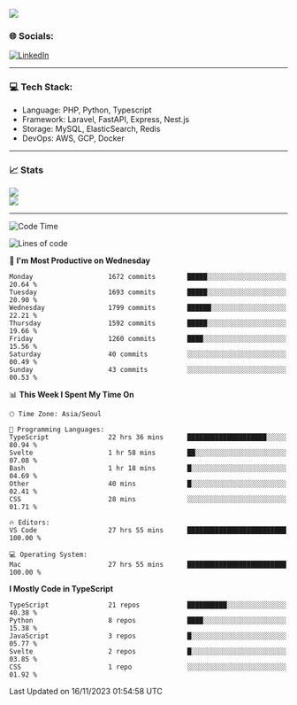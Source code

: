 <!--[![](https://visitcount.itsvg.in/api?id=jin-wk&icon=7&color=12)](https://visitcount.itsvg.in)-->
<!--[![Hits](https://hits.seeyoufarm.com/api/count/incr/badge.svg?url=https%3A%2F%2Fgithub.com%2Fjin-wk&count_bg=%235F625C&title_bg=%23555555&icon=github.svg&icon_color=%23E7E7E7&title=Hits&edge_flat=false)](https://hits.seeyoufarm.com)-->
![](https://komarev.com/ghpvc/?username=jin-wk&color=lightgrey&style=for-the-badge)

### 🌐 Socials:
[![LinkedIn](https://img.shields.io/badge/LinkedIn-%230077B5.svg?logo=linkedin&logoColor=white)](https://linkedin.com/in/jinwook-lee-242625241) 

---

### 💻 Tech Stack:
  - Language: PHP, Python, Typescript
  - Framework: Laravel, FastAPI, Express, Nest.js
  - Storage: MySQL, ElasticSearch, Redis
  - DevOps: AWS, GCP, Docker

---

### 📈 Stats
![](https://github-readme-stats.vercel.app/api?username=jin-wk&theme=dark&hide_border=true&include_all_commits=true&count_private=true)<br/>
![](https://github-readme-streak-stats.herokuapp.com/?user=jin-wk&theme=dark&hide_border=true)<br/>

---

<!--START_SECTION:waka-->
![Code Time](http://img.shields.io/badge/Code%20Time-946%20hrs%2035%20mins-blue)

![Lines of code](https://img.shields.io/badge/From%20Hello%20World%20I%27ve%20Written-1.8%20million%20lines%20of%20code-blue)

📅 **I'm Most Productive on Wednesday** 

```text
Monday                   1672 commits        █████░░░░░░░░░░░░░░░░░░░░   20.64 % 
Tuesday                  1693 commits        █████░░░░░░░░░░░░░░░░░░░░   20.90 % 
Wednesday                1799 commits        ██████░░░░░░░░░░░░░░░░░░░   22.21 % 
Thursday                 1592 commits        █████░░░░░░░░░░░░░░░░░░░░   19.66 % 
Friday                   1260 commits        ████░░░░░░░░░░░░░░░░░░░░░   15.56 % 
Saturday                 40 commits          ░░░░░░░░░░░░░░░░░░░░░░░░░   00.49 % 
Sunday                   43 commits          ░░░░░░░░░░░░░░░░░░░░░░░░░   00.53 % 
```


📊 **This Week I Spent My Time On** 

```text
🕑︎ Time Zone: Asia/Seoul

💬 Programming Languages: 
TypeScript               22 hrs 36 mins      ████████████████████░░░░░   80.94 % 
Svelte                   1 hr 58 mins        ██░░░░░░░░░░░░░░░░░░░░░░░   07.08 % 
Bash                     1 hr 18 mins        █░░░░░░░░░░░░░░░░░░░░░░░░   04.69 % 
Other                    40 mins             █░░░░░░░░░░░░░░░░░░░░░░░░   02.41 % 
CSS                      28 mins             ░░░░░░░░░░░░░░░░░░░░░░░░░   01.71 % 

🔥 Editors: 
VS Code                  27 hrs 55 mins      █████████████████████████   100.00 % 

💻 Operating System: 
Mac                      27 hrs 55 mins      █████████████████████████   100.00 % 
```

**I Mostly Code in TypeScript** 

```text
TypeScript               21 repos            ██████████░░░░░░░░░░░░░░░   40.38 % 
Python                   8 repos             ████░░░░░░░░░░░░░░░░░░░░░   15.38 % 
JavaScript               3 repos             █░░░░░░░░░░░░░░░░░░░░░░░░   05.77 % 
Svelte                   2 repos             █░░░░░░░░░░░░░░░░░░░░░░░░   03.85 % 
CSS                      1 repo              ░░░░░░░░░░░░░░░░░░░░░░░░░   01.92 % 
```




 Last Updated on 16/11/2023 01:54:58 UTC
<!--END_SECTION:waka-->
